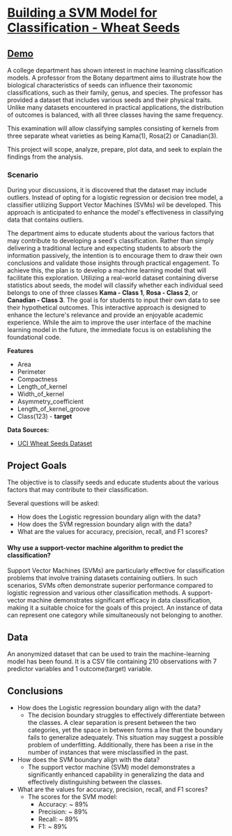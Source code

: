 # [Building a SVM Model for Classification - Wheat Seeds](https://nbviewer.org/github/tyrantdavis/svm-wheat-classification/blob/main/wheat-classification.ipynb)

## [Demo](https://nbviewer.org/github/tyrantdavis/svm-wheat-classification/blob/main/wheat-classification.ipynb)

A college department has shown interest in machine learning classification models. A professor from the Botany department aims to illustrate how the biological characteristics of seeds can influence their taxonomic classifications, such as their family, genus, and species. The professor has provided a dataset that includes various seeds and their physical traits. Unlike many datasets encountered in practical applications, the distribution of outcomes is balanced, with all three classes having the same frequency. 

This examination will allow classifying  samples consisting of kernels from three separate wheat varieties as being  Kama(1), Rosa(2) or Canadian(3).

This project will scope, analyze, prepare, plot data, and seek to explain the findings from the analysis.

### Scenario
During your discussions, it is discovered that the dataset may include outliers. Instead of opting for a logistic regression or decision tree model, a classifier utilizing Support Vector Machines (SVMs) wil be developed. This approach is anticipated to enhance the model's effectiveness in classifying data that contains outliers.

The department aims to educate students about the various factors that may contribute to developing a seed's classification. Rather than simply delivering a traditional lecture and expecting students to absorb the information passively, the intention is to encourage them to draw their own conclusions and validate those insights through practical engagement. To achieve this, the plan is to develop a machine learning model that will facilitate this exploration. Utilizing a real-world dataset containing diverse statistics about seeds, the model will classify whether each individual seed belongs to one of three classes **Kama - Class 1**, **Rosa - Class 2**, or **Canadian - Class 3**. The goal is for students to input their own data to see their hypothetical outcomes. This interactive approach is designed to enhance the lecture's relevance and provide an enjoyable academic experience. While the aim to improve the user interface of the machine learning model in the future, the immediate focus is on establishing the foundational code.

**Features**

- Area
- Perimeter
- Compactness
- Length_of_kernel
- Width_of_kernel
- Asymmetry_coefficient
- Length_of_kernel_groove
- Class(123) - **target**

**Data Sources:**

- [UCI Wheat Seeds Dataset](https://archive.ics.uci.edu/ml/machine-learning-databases/00236/seeds_dataset.txt)
  

## Project Goals
The objective is to classify seeds and educate students about the various factors that may contribute to their classification. 

Several questions will be asked:

- How does the Logistic regression boundary align with the data?
- How does the SVM regression boundary align with the data?
- What are the values for accuracy, precision, recall, and F1 scores?

#### Why use a support-vector machine algorithm to predict the classification?
Support Vector Machines (SVMs) are particularly effective for classification problems that involve training datasets containing outliers. In such scenarios, SVMs often demonstrate superior performance compared to logistic regression and various other classification methods.  A support-vector machine demonstrates significant efficacy in data classification, making it a suitable choice for the goals of this project. An instance of data can represent one category while simultaneously not belonging to another.


## Data
An anonymized dataset that can be used to train the machine-learning model has been found. It is a CSV file containing 210 observations with 7 predictor variables and 1 outcome(target) variable.  


## Conclusions
- How does the Logistic regression boundary align with the data?
    - The decision boundary struggles to effectively differentiate between the classes. A clear separation is present between the two categories, yet the space in between forms a line that the boundary fails to generalize adequately. This situation may suggest a possible problem of underfitting. Additionally, there has been a rise in the number of instances that were misclassified in the past.
- How does the SVM boundary align with the data?
    - The support vector machine (SVM) model demonstrates a significantly enhanced capability in generalizing the data and effectively distinguishing between the classes.
- What are the values for accuracy, precision, recall, and F1 scores?
    - The scores for the SVM model:
       - Accuracy: ~ 89%
       - Precision: ~ 89%
       - Recall: ~ 89%
       - F1: ~ 89%
